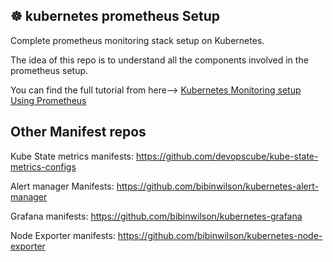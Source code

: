## ☸️ kubernetes prometheus Setup

Complete prometheus monitoring stack setup on Kubernetes.

The idea of this repo is to understand all the components involved in the prometheus setup.

You can find the full tutorial from here--> [Kubernetes Monitoring setup Using Prometheus](https://devopscube.com/setup-prometheus-monitoring-on-kubernetes/)


## Other Manifest repos

Kube State metrics manifests: https://github.com/devopscube/kube-state-metrics-configs

Alert manager Manifests: https://github.com/bibinwilson/kubernetes-alert-manager

Grafana manifests: https://github.com/bibinwilson/kubernetes-grafana

Node Exporter manifests: https://github.com/bibinwilson/kubernetes-node-exporter


